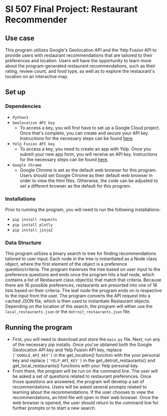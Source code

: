 # SI 507 Final Project: Restaurant Recommender

## Use case
This program utilizes Google's Geolocation API and the Yelp Fusion API to provide users with restaurant recommendations that are tailored to their preferences and location. Users will have the opportunity to learn more about the program-generated restaurant recommendations, such as their rating, review count, and food type, as well as to explore the restaurant's location on an interactive map. 

## Set up
### Dependencies
- `Python3`
- `Geolocation API key`
  - To access a key, you will first have to set up a Google Cloud project. Once that's complete, you can create and secure your API key. Instructions for the necessary steps can be found [here](https://developers.google.com/maps/documentation/elevation/cloud-setup).
- `Yelp Fusion API key`
  - To access a key, you need to create an app with Yelp. Once you submit your new app form, you will receive an API key. Instructions for the necessary steps can be found [here](https://docs.developer.yelp.com/docs/fusion-authentication).
- `Google Chrome`
  - Google Chrome is set as the default web browser for this program. Users should set Google Chrome as their default web browser in order to view the html files. Otherwise, the code can be adjusted to set a different browser as the default for this program. 

### Installations
Prior to running the program, you will need to run the following installations:
- `pip install requests`
- `pip install plotly`
- `pip install jinja2`

### Data Structure
This program utilizes a binary search to tree for finding recommendations tailored to user input. Each node in the tree is instantiated as a Node class object, where the first element of the object is a preference question/criteria. The program traverses the tree based on user input to the preference questions and ends once the program hits a leaf node, which contains a list of Restaurant class object(s) that match that criteria. Because there are 16 possible preferences, restaurants are presorted into one of 16 lists based on their criteria. The leaf node the program ends on is respective to the input from the user. The program converts the API request into a cached JSON file, which is then used to instantiate Restaurant objects. Depending on the location of the search, the program will either use the `local_restaurants.json` or the `detroit_restaurants.json` file. 

## Running the program
- First, you will need to download and store the `main.py` file. Next, run any of the necessary pip installs. Once you've obtained both the Google Geolocation API key and Yelp Fusion API key, replace `['GOOGLE_API_KEY']` in the get_location() function with the your personal key and replace `['YELP_API_KEY']` in the get_detroit_restaurants() and get_local_restaurants() functions with your Yelp personal key. 
- From there, the program will be run on the command line. The user will be asked a set of questions related to restaurant preferences. Once those questions are answered, the program will develop a set of recommendations. Users will be asked several prompts related to learning about the recommendations. If the user chooses to view the recommendations, an html file will open in their web browser. Once the web browser is opened, the user should return to the command line for further prompts or to start a new search. 

